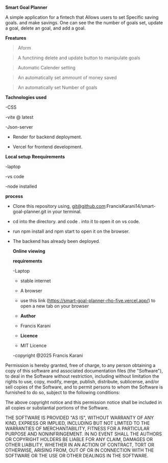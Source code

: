 **Smart Goal Planner**

A simple application for a fintech that Allows users to set Specific saving goals. and make savings. One can see the the number of goals set, update a goal, delete an goal, and add a goal.

**Freatures**

> Aform

> A functining delete and update button to manipulate goals


> Automatic Calender setting


> An automatically set ammount of money saved


> An automatically set Number of goals 

**Tachnologies used**


-CSS

-vite @ latest

-Json-server

- Render for backend deployment.

- Vercel for frontend development.

**Local setup**
**Reequirements**

-laptop

-vs code

-node installed

**process**

- Clone this repository using, <link> git@github.com:FrancisKarani14/smart-goal-planner.git </link>in your terminal.

- cd into the directory. and code . into it to open it on vs code.

- run npm install  and npm start to open it on the browser.

- The backend has already been deployed.

  **Online viewing**

  **requirements**

  -Laptop

  - stable internet

  - A browser
 
  - use this link (https://smart-goal-planner-rho-five.vercel.app/) to open a new tab on your browser
 
  - **Author**
 
  - Francis Karani
 
  - **Licence**
 
  - MIT Licence
    
 
  -copyright @2025 Francis Karani

Permission is hereby granted, free of charge, to any person obtaining a copy of this software and associated documentation files (the "Software"), to deal in the Software without restriction, including without limitation the rights to use, copy, modify, merge, publish, distribute, sublicense, and/or sell copies of the Software, and to permit persons to whom the Software is furnished to do so, subject to the following conditions:

The above copyright notice and this permission notice shall be included in all copies or substantial portions of the Software.

THE SOFTWARE IS PROVIDED "AS IS", WITHOUT WARRANTY OF ANY KIND, EXPRESS OR IMPLIED, INCLUDING BUT NOT LIMITED TO THE WARRANTIES OF MERCHANTABILITY, FITNESS FOR A PARTICULAR PURPOSE AND NONINFRINGEMENT. IN NO EVENT SHALL THE AUTHORS OR COPYRIGHT HOLDERS BE LIABLE FOR ANY CLAIM, DAMAGES OR OTHER LIABILITY, WHETHER IN AN ACTION OF CONTRACT, TORT OR OTHERWISE, ARISING FROM, OUT OF OR IN CONNECTION WITH THE SOFTWARE OR THE USE OR OTHER DEALINGS IN THE SOFTWARE.

  



  




